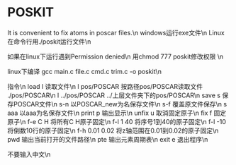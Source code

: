 # POSKIT
It is convenient to fix atoms in poscar files.\n
windows运行exe文件\n
Linux 在命令行用./poskit运行文件\n

如果在linux下运行遇到Permission denied\n
用chmod 777 poskit修改权限 \n

linux下编译 gcc main.c file.c cmd.c trim.c -o poskit\n

指令\n
load         l 读取文件\n
    l pos/POSCAR  按路径pos/POSCAR读取文件 ./pos/POSCAR\n
    l ../pos/POSCAR  ../上层文件夹下的pos/POSCAR\n
save         s 保存POSCAR文件\n
	s-n 以POSCAR_new为名保存文件\n
	s-f 覆盖原文件保存\n
	s aaa 以aaa为名保存文件\n
print        p 输出显示\n
unfix        u 取消固定原子\n
fix            f 固定原子\n
    f-e C H 	将所有C H原子固定\n
    f-l 1 40 	将序号1到40的原子固定\n
    f-l -10		将倒数10行的原子固定\n
    f-h 0.01 0.02 	将z轴范围在0.01到0.02的原子固定\n
pwd         输出当前打开的文件路径\n
pte	输出元素周期表\n
exit	e 退出程序\n

不要输入中文\n
